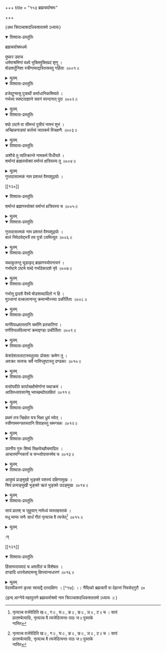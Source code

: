 +++
title = "१५३ ब्रह्मचर्याश्रमः"

+++

\{अथ त्रिपञ्चाशदधिकशततमो ऽध्यायः\}


<details open><summary>विश्वास-प्रस्तुतिः</summary>

ब्रह्मचर्याश्रमधर्मः  
    
पुष्कर उवाच  
धर्ममाश्रमिणां वक्ष्ये भुक्तिमुक्तिप्रदं शृणु   ।  
षोडशर्तुनिशा स्त्रीणामाद्यस्तिस्रस्तु गर्हिताः   ॥००१॥
</details>

<details><summary>मूलम्</summary>

ब्रह्मचर्याश्रमधर्मः  
    
पुष्कर उवाच  
धर्ममाश्रमिणां वक्ष्ये भुक्तिमुक्तिप्रदं शृणु   ।  
षोडशर्तुनिशा स्त्रीणामाद्यस्तिस्रस्तु गर्हिताः   ॥००१॥
</details>  

<details open><summary>विश्वास-प्रस्तुतिः</summary>

व्रजेद्युग्मासु पुत्रार्थी कर्माधानिकमिष्यते ।  
गर्भस्य स्पष्टताज्ञाने सवनं स्पन्दनात् पुरा ॥००२॥
</details>

<details><summary>मूलम्</summary>

व्रजेद्युग्मासु पुत्रार्थी कर्माधानिकमिष्यते ।  
गर्भस्य स्पष्टताज्ञाने सवनं स्पन्दनात् पुरा ॥००२॥
</details>  

<details open><summary>विश्वास-प्रस्तुतिः</summary>

षष्ठे ऽष्टमे वा सीमन्तं पुत्रीयं नामभं शुभं   ।  
अच्छिन्ननाड्यां कर्तव्यं जातकर्म विचक्षणैः   ॥००३॥
</details>

<details><summary>मूलम्</summary>

षष्ठे ऽष्टमे वा सीमन्तं पुत्रीयं नामभं शुभं   ।  
अच्छिन्ननाड्यां कर्तव्यं जातकर्म विचक्षणैः   ॥००३॥
</details>  

<details open><summary>विश्वास-प्रस्तुतिः</summary>

अशौचे तु व्यतिक्रान्ते नामकर्म विधीयते ।  
शर्मान्तं ब्राह्मस्योक्तं वर्मान्तं क्षत्रियस्य तु   ॥००४॥
</details>

<details><summary>मूलम्</summary>

अशौचे तु व्यतिक्रान्ते नामकर्म विधीयते ।  
शर्मान्तं ब्राह्मस्योक्तं वर्मान्तं क्षत्रियस्य तु   ॥००४॥
</details>  
गुप्तदासात्मकं नाम प्रशस्तं वैश्यशूद्रयोः   ।  

[[१२०]]
    

<details open><summary>विश्वास-प्रस्तुतिः</summary>

शर्मान्तं ब्रह्मणस्योक्तं वर्मान्तं क्षत्रियस्य च   ॥००५॥
</details>

<details><summary>मूलम्</summary>

शर्मान्तं ब्रह्मणस्योक्तं वर्मान्तं क्षत्रियस्य च   ॥००५॥
</details>  

<details open><summary>विश्वास-प्रस्तुतिः</summary>

गुप्तदासात्मकं नाम प्रशस्तं वैश्यशूद्रयोः   ।  
बालं निवेदयेद्भर्त्रे तव पुत्रो ऽयमित्युत ॥००६॥
</details>

<details><summary>मूलम्</summary>

गुप्तदासात्मकं नाम प्रशस्तं वैश्यशूद्रयोः   ।  
बालं निवेदयेद्भर्त्रे तव पुत्रो ऽयमित्युत ॥००६॥
</details>  

<details open><summary>विश्वास-प्रस्तुतिः</summary>

यथाकुलन्तु चूडाकृद् ब्राह्मणस्योपनायनं ।  
गर्भाष्टमे ऽष्टमे वाब्दे गर्भादेकादशे नृपे   ॥००७॥
</details>

<details><summary>मूलम्</summary>

यथाकुलन्तु चूडाकृद् ब्राह्मणस्योपनायनं ।  
गर्भाष्टमे ऽष्टमे वाब्दे गर्भादेकादशे नृपे   ॥००७॥
</details>  

<details open><summary>विश्वास-प्रस्तुतिः</summary>

गर्भात्तु द्वादशे वैश्ये षोडशाब्दादितो न हि ।  
मुञ्जानां वल्कलानान्तु क्रमान्मौज्ज्याः प्रकीर्तिताः   ॥००८॥
</details>

<details><summary>मूलम्</summary>

गर्भात्तु द्वादशे वैश्ये षोडशाब्दादितो न हि ।  
मुञ्जानां वल्कलानान्तु क्रमान्मौज्ज्याः प्रकीर्तिताः   ॥००८॥
</details>  

<details open><summary>विश्वास-प्रस्तुतिः</summary>

मार्गवैयाध्रवास्तानि चर्माणि व्रतचारिणां ।  
पर्णपिप्पलविल्वानां क्रमाद्दण्डाः प्रकीर्तिताः   ॥००९॥
</details>

<details><summary>मूलम्</summary>

मार्गवैयाध्रवास्तानि चर्माणि व्रतचारिणां ।  
पर्णपिप्पलविल्वानां क्रमाद्दण्डाः प्रकीर्तिताः   ॥००९॥
</details>  

<details open><summary>विश्वास-प्रस्तुतिः</summary>

केशदेशललाटास्यतुल्याः प्रोक्ताः क्रमेण तु   ।  
अवक्राः सत्वचः सर्वे नाविप्लुष्टास्तु दण्डकाः   ॥०१०॥
</details>

<details><summary>मूलम्</summary>

केशदेशललाटास्यतुल्याः प्रोक्ताः क्रमेण तु   ।  
अवक्राः सत्वचः सर्वे नाविप्लुष्टास्तु दण्डकाः   ॥०१०॥
</details>  

<details open><summary>विश्वास-प्रस्तुतिः</summary>

वासोपवीते कार्पासक्षौमोर्णानां यथाक्रमं   ।  
आदिमध्यावसानेषु भवच्छब्दोपलक्षितं ॥०११॥
</details>

<details><summary>मूलम्</summary>

वासोपवीते कार्पासक्षौमोर्णानां यथाक्रमं   ।  
आदिमध्यावसानेषु भवच्छब्दोपलक्षितं ॥०११॥
</details>  

<details open><summary>विश्वास-प्रस्तुतिः</summary>

प्रथमं तत्र भ्हिक्षेत यत्र भिक्षा ध्रुवं भवेत्   ।  
स्त्रीणाममन्त्रतस्तानि विवाहस्तु समन्त्रकः ॥०१२॥
</details>

<details><summary>मूलम्</summary>

प्रथमं तत्र भ्हिक्षेत यत्र भिक्षा ध्रुवं भवेत्   ।  
स्त्रीणाममन्त्रतस्तानि विवाहस्तु समन्त्रकः ॥०१२॥
</details>  

<details open><summary>विश्वास-प्रस्तुतिः</summary>

उपनीय गुरुः शिष्यं सिक्षयेच्छौचमादितः   ।  
आचारमग्निकार्यं च सन्ध्योपासनमेव च ॥०१३॥
</details>

<details><summary>मूलम्</summary>

उपनीय गुरुः शिष्यं सिक्षयेच्छौचमादितः   ।  
आचारमग्निकार्यं च सन्ध्योपासनमेव च ॥०१३॥
</details>  

<details open><summary>विश्वास-प्रस्तुतिः</summary>

आयुष्यं प्राङ्मुखो भुङ्क्ते यशस्यं दक्षिणामुखः   ।  
श्रियं प्रत्यङ्मुखी भुङ्क्ते ऋतं भुङ्क्ते उदङ्मुखः   ॥०१४॥
</details>

<details><summary>मूलम्</summary>

आयुष्यं प्राङ्मुखो भुङ्क्ते यशस्यं दक्षिणामुखः   ।  
श्रियं प्रत्यङ्मुखी भुङ्क्ते ऋतं भुङ्क्ते उदङ्मुखः   ॥०१४॥
</details>  

<details open><summary>विश्वास-प्रस्तुतिः</summary>

सायं प्रातश् च जुहुयान् नामेध्यं व्यस्तहस्तकं   ।  
मधु माम्स जनैः सार्धं गीतं नृत्यञ्च वै त्यजेत्[^१]   ॥०१५॥
</details>

<details><summary>मूलम्</summary>

सायं प्रातश् च जुहुयान् नामेध्यं व्यस्तहस्तकं   ।  
मधु माम्स जनैः सार्धं गीतं नृत्यञ्च वै त्यजेत्[^१]   ॥०१५॥
</details>  
    
:न्  
    
[^१]: नृत्यञ्च वर्जयेदिति ख॥ , ग॥ , घ॥ , ङ॥ , छ॥ , ञ॥ , ट॥ च । सायं  
प्रातश्चेत्यादिः, नृत्यञ्च वै त्यजेदित्यन्तः पाठः ज॥ पुस्तके  
नास्ति  

[[१२१]]
    

<details open><summary>विश्वास-प्रस्तुतिः</summary>

हिंसाम्परापवादं च अश्लीलं च विशेषतः   ।  
दण्डादि धारयेन्नष्टमप्सु क्षिप्त्वान्यधारणं   ॥०१६॥
</details>

<details><summary>मूलम्</summary>

हिंसाम्परापवादं च अश्लीलं च विशेषतः   ।  
दण्डादि धारयेन्नष्टमप्सु क्षिप्त्वान्यधारणं   ॥०१६॥
</details>  
वेदस्वीकरणं कृत्वा स्रायाद्वै दत्तदक्षिणः   ।  
[^१७]: ।। नैष्ठिको ब्रह्मचारी वा देहान्तं निवसेद्गुरौ   ॥०  
    
\{इत्य् आग्नेये महापुराणे ब्रह्मचर्याश्रमो नाम त्रिपञ्चाशदधिकशततमो ऽध्यायः ॥  }
    